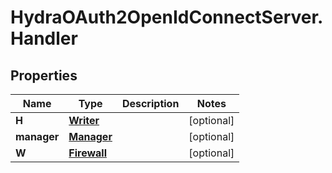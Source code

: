 # HydraOAuth2OpenIdConnectServer.Handler

## Properties
Name | Type | Description | Notes
------------ | ------------- | ------------- | -------------
**H** | [**Writer**](Writer.md) |  | [optional] 
**manager** | [**Manager**](Manager.md) |  | [optional] 
**W** | [**Firewall**](Firewall.md) |  | [optional] 


